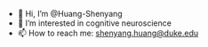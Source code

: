 - 👋 Hi, I’m @Huang-Shenyang
- 👀 I’m interested in cognitive neuroscience 
- 📫 How to reach me: shenyang.huang@duke.edu

<!---
Huang-Shenyang/Huang-Shenyang is a ✨ special ✨ repository because its `README.md` (this file) appears on your GitHub profile.
You can click the Preview link to take a look at your changes.
--->
